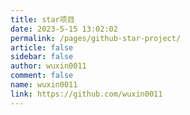 ```yaml
---
title: star项目
date: 2023-5-15 13:02:02
permalink: /pages/github-star-project/
article: false
sidebar: false
author: wuxin0011
comment: false
name: wuxin0011
link: https://github.com/wuxin0011
---
```


<ClientOnly>
 <GithubStar/>
</ClientOnly>

<script>
import GithubStar from '../.vuepress/single-components/GithubStar.vue'


export default {
    components:{
     GithubStar
    }
}
</script>